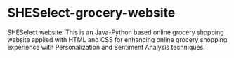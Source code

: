 # SHESelect-grocery-website
SHESelect website: This is an Java-Python based online grocery shopping website applied with HTML and CSS for enhancing online grocery shopping experience with Personalization and Sentiment Analysis techniques.

